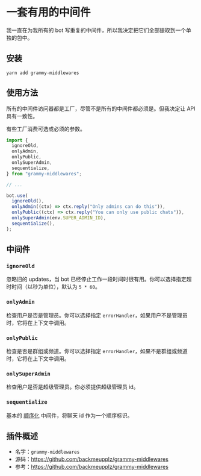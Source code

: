 # 一套有用的中间件

<Tag type="third-party-zh nodejs"/>

我一直在为我所有的 bot 写重复的中间件，所以我决定把它们全部提取到一个单独的包中。

## 安装

`yarn add grammy-middlewares`

## 使用方法

所有的中间件访问器都是工厂，尽管不是所有的中间件都必须是。但我决定让 API 具有一致性。

有些工厂消费可选或必须的参数。

```typescript
import {
  ignoreOld,
  onlyAdmin,
  onlyPublic,
  onlySuperAdmin,
  sequentialize,
} from "grammy-middlewares";

// ...

bot.use(
  ignoreOld(),
  onlyAdmin((ctx) => ctx.reply("Only admins can do this")),
  onlyPublic((ctx) => ctx.reply("You can only use public chats")),
  onlySuperAdmin(env.SUPER_ADMIN_ID),
  sequentialize(),
);
```

## 中间件

### `ignoreOld`

忽略旧的 updates，当 bot 已经停止工作一段时间时很有用。你可以选择指定超时时间（以秒为单位），默认为 `5 * 60`。

### `onlyAdmin`

检查用户是否是管理员。你可以选择指定 `errorHandler`，如果用户不是管理员时，它将在上下文中调用。

### `onlyPublic`

检查是否是群组或频道。你可以选择指定 `errorHandler`，如果不是群组或频道时，它将在上下文中调用。

### `onlySuperAdmin`

检查用户是否是超级管理员。你必须提供超级管理员 id。

### `sequentialize`

基本的 [顺序化](../advanced/scaling.md#并发是困难的) 中间件，将聊天 id 作为一个顺序标识。

## 插件概述

- 名字：`grammy-middlewares`
- 源码：<https://github.com/backmeupplz/grammy-middlewares>
- 参考：<https://github.com/backmeupplz/grammy-middlewares>
